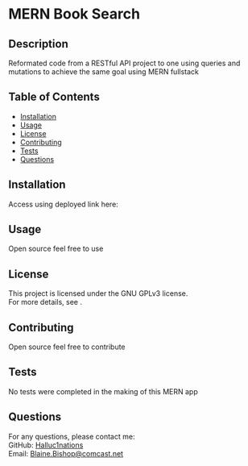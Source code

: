# MERN Book Search



## Description
Reformated code from a RESTful API project to one using queries and mutations to achieve the same goal using MERN fullstack

## Table of Contents
- [Installation](#installation)
- [Usage](#usage)
- [License](#license)
- [Contributing](#contributing)
- [Tests](#tests)
- [Questions](#questions)

## Installation
Access using deployed link here: 

## Usage
Open source feel free to use

## License

This project is licensed under the GNU GPLv3 license.  
For more details, see .
  

## Contributing
Open source feel free to contribute

## Tests
No tests were completed in the making of this MERN app

## Questions
For any questions, please contact me:  
GitHub: [Halluc1nations](https://github.com/Halluc1nations)  
Email: [Blaine.Bishop@comcast.net](mailto:Blaine.Bishop@comcast.net)
  